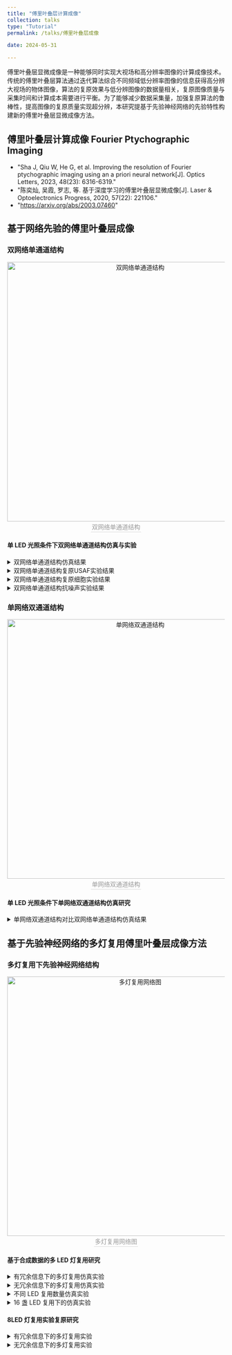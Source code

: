 ```yaml
---
title: "傅里叶叠层计算成像"
collection: talks
type: "Tutorial"
permalink: /talks/傅里叶叠层成像

date: 2024-05-31

---
```

傅里叶叠层显微成像是一种能够同时实现大视场和高分辨率图像的计算成像技术。传统的傅里叶叠层算法通过迭代算法综合不同频域低分辨率图像的信息获得高分辨大视场的物体图像，算法的复原效果与低分辨图像的数据量相关，复原图像质量与采集时间和计算成本需要进行平衡。为了能够减少数据采集量，加强复原算法的鲁棒性，提高图像的复原质量实现超分辨，本研究提基于先验神经网络的先验特性构建新的傅里叶叠层显微成像方法。

## 傅里叶叠层计算成像 Fourier Ptychographic Imaging 

* "Sha J, Qiu W, He G, et al. Improving the resolution of Fourier ptychographic imaging using an a priori neural network[J]. Optics Letters, 2023, 48(23): 6316-6319."
* "陈奕灿, 吴霞, 罗志, 等. 基于深度学习的傅里叶叠层显微成像[J]. Laser & Optoelectronics Progress, 2020, 57(22): 221106."
* "https://arxiv.org/abs/2003.07460"

## 基于网络先验的傅里叶叠层成像

### 双网络单通道结构
<div align="center">
    <img src="http://abollo.github.io/images/fig1.jpg" alt="双网络单通道结构" width="600" style="margin-right: 10px;">
    <br>
    <div style="color:orange; border-bottom: 1px solid #d9d9d9;
         display: inline-block; color: #999; padding: 2px;">双网络单通道结构</div>
</div>

#### 单 LED 光照条件下双网络单通道结构仿真与实验
<details>
    <summary>双网络单通道结构仿真结果</summary>
    <div align="center">
        <img src="http://abollo.github.io/images/双网络仿真幅度.jpg" alt="双网络仿真幅度" width="500" style="margin-right: 10px;">
        <img src="http://abollo.github.io/images/双网络仿真相位.jpg" alt="双网络仿真相位" width="500" style="margin-right: 10px;">
    </div>
    左侧是幅度，右侧是相位。(a)是原始图像，(b)是用GS算法复原的结果，(c)是用MFP复原的结果，(d)是用我们提出的方法复原的结果。
</details>

<details>
    <summary>双网络单通道结构复原USAF实验结果</summary>
    <div align="center">
        <img src="http://abollo.github.io/images/双网络复原USAF.png" alt="双网络复原USAF" width="600" style="margin-right: 10px;">
        <br>
        <div style="color:orange; border-bottom: 1px solid #d9d9d9;
             display: inline-block; color: #999; padding: 2px;">(a)是采集得到的低分辨率原始图像，(b)和(c)是我们算法在69和97盏中心区域LED的条件下复原的高分辨率图像。</div>
        <img src="http://abollo.github.io/images/GS方法复原USAF.png" alt="GS方法复原USAF" width="600" style="margin-right: 10px;">
        <br>
        <div style="color:orange; border-bottom: 1px solid #d9d9d9;
             display: inline-block; color: #999; padding: 2px;">GS算法分别在69，97，109，137盏中心LED灯的条件下复原的结果，对应图中(a)-(d)</div>
        <img src="http://abollo.github.io/images/MFP复原USAF.png" alt="MFP复原USAF" width="600" style="margin-right: 10px;">
        <br>
        <div style="color:orange; border-bottom: 1px solid #d9d9d9;
             display: inline-block; color: #999; padding: 2px;">MFP算法分别在69，97，109，137盏中心LED灯的条件下复原的结果, 对应图中(a)-(d)</div>
    </div>
</details>

<details>
    <summary>双网络单通道结构复原细胞实验结果</summary>
    <div align="center">
        <img src="http://abollo.github.io/images/双子网络复原细胞137.jpg" alt="双子网络复原细胞137" width="600" style="margin-right: 10px;">
        <br>
        <div style="color:orange; border-bottom: 1px solid #d9d9d9;
             display: inline-block; color: #999; padding: 2px;">225张数据下相位复原图。(a)是采集得到的亮场原始低分辨率图像，(b)是GS算法复原的相位结果。(c)是MFP复原的相位结果。(d)是我们算法的复原结果。(e)是我们的方法与GS算法和MFP算法相比，整个图像的相位值分布线。</div>
        <img src="http://abollo.github.io/images/双子网络复原细胞225.jpg" alt="双子网络复原细胞225" width="600" style="margin-right: 10px;">
        <br>
        <div style="color:orange; border-bottom: 1px solid #d9d9d9;
             display: inline-block; color: #999; padding: 2px;">137张数据下相位复原图。(a)是采集得到的亮场原始低分辨率图像，(b)是GS算法复原的相位结果。(c)是MFP复原的相位结果。(d)是我们算法的复原结果。(e)是我们的方法与GS算法和MFP算法相比，整个图像的相位值分布线。</div>
    </div>
</details>

<details>
    <summary>双网络单通道结构抗噪声实验结果</summary>
<div align="center">
    <img src="http://abollo.github.io/images/抗噪声复原USAF.png" alt="抗噪声复原USAF" width="600" style="margin-right: 10px;">
    <br>
    <div style="color:orange; border-bottom: 1px solid #d9d9d9;
         display: inline-block; color: #999; padding: 2px;">噪声对比实验结果，(a)是GS算法的复原结果，(b)是自适应步长算法的复原结果，(c)是我们的复原结果。</div>
</div>
</details>

### 单网络双通道结构
<div align="center">
    <img src="http://abollo.github.io/images/单网络仿真.png" alt="单网络双通道结构" width="600" style="margin-right: 10px;">
    <br>
    <div style="color:orange; border-bottom: 1px solid #d9d9d9;
         display: inline-block; color: #999; padding: 2px;">单网络双通道结构</div>  
</div>

#### 单 LED 光照条件下单网络双通道结构仿真研究

<details>
    <summary>单网络双通道结构对比双网络单通道结构仿真结果</summary>
    <div align="center">
        <img src="http://abollo.github.io/images/单双网络对比.png" alt="单双网络对比" width="500" style="margin-right: 10px;">
        <img src="http://abollo.github.io/images/单双网络对比相位.png" alt="单双网络对比相位" width="500" style="margin-right: 10px;">
    </div>
    左侧是幅度，右侧是相位。(a)是双子网络结构的复原图，(b)是单网络双通道结构的复原图。
</details>

## 基于先验神经网络的多灯复用傅里叶叠层成像方法

### 多灯复用下先验神经网络结构
<div align="center">
    <img src="http://abollo.github.io/images/多灯复用网络图.png" alt="多灯复用网络图" width="600" style="margin-right: 10px;">
    <br>
    <div style="color:orange; border-bottom: 1px solid #d9d9d9;
         display: inline-block; color: #999; padding: 2px;">多灯复用网络图</div>
</div>

#### 基于合成数据的多 LED 灯复用研究
<details>
    <summary>有冗余信息下的多灯复用仿真实验</summary>
    <div align="center">
    <img src="http://abollo.github.io/images/合成数据有信息冗余下复原结果.png" alt="合成数据有信息冗余下复原结果" width="600" style="margin-right: 10px;">
    <br>
    <div style="color:orange; border-bottom: 1px solid #d9d9d9;
         display: inline-block; color: #999; padding: 2px;">有信息冗余下的复原结果。(a)和(c)是在模拟8盏LED复用合成293张数据量下分别用传统方法和我们方法的复原结果，(b)是在模拟4盏LED复用合成586张数据量下传统方法的复原结果。</div>
    </div>
</details>

<details>
    <summary>无冗余信息下的多灯复用仿真实验</summary>
    <div align="center">
    <img src="http://abollo.github.io/images/合成数据无信息冗余下复原结果.png" alt="合成数据无信息冗余下复原结果" width="600" style="margin-right: 10px;">
    <br>
    <div style="color:orange; border-bottom: 1px solid #d9d9d9;
         display: inline-block; color: #999; padding: 2px;">无冗余下的复原结果。(a)和(c)是在模拟8盏LED复用合成37张数据量下分别用传统方法和我们方法的复原结果，(b)是在模拟4盏LED复用合成74张数据量下传统方法的复原结果。</div>
    </div>
</details>

<details>
    <summary>不同 LED 复用数量仿真实验</summary>
    <div align="center">
    <img src="http://abollo.github.io/images/不同LED复用数量仿真.png" alt="不同LED复用数量仿真" width="600" style="margin-right: 10px;">
    <br>
    <div style="color:orange; border-bottom: 1px solid #d9d9d9;
         display: inline-block; color: #999; padding: 2px;">不同LED数量照射下复原结果。(a)-(d)是在模拟2盏、4盏、8盏、16盏下，分别合成得到152张、76张、37张、19张数据下我们方法的复原结果。</div>
    </div>
</details>

<details>
    <summary>16 盏 LED 复用下的仿真实验</summary>
    <div align="center">
    <img src="http://abollo.github.io/images/16盏LED复用下的仿真.png" alt="16盏LED复用下的仿真" width="600" style="margin-right: 10px;">
    <br>
    <div style="color:orange; border-bottom: 1px solid #d9d9d9;
         display: inline-block; color: #999; padding: 2px;"> 16盏LED复合下不同数据量仿真结果。(a)-(c)是用我们方法复原模拟16盏LED复用合成37张、50张、129张数据的复原结果，(d)是传统方法模拟16盏LED复用合成129张数据下复原结果。</div>
    </div>
</details>

#### 8LED 灯复用实验复原研究
<details>
    <summary> 有冗余信息下的多灯复用实验</summary>
    <div align="center">
    <img src="http://abollo.github.io/images/有冗余信息下的多灯复用实验.png" alt="有冗余信息下的多灯复用实验" width="600" style="margin-right: 10px;">
    <br>
    <div style="color:orange; border-bottom: 1px solid #d9d9d9;
         display: inline-block; color: #999; padding: 2px;"> 8盏LED复用293张数据下不同方法实验结果。上面是复原的幅度信息，下面是复原的相位信息。(a1)和(a2)是传统算法EMFP的复原结果，(b1)和(b2)是我们的复原结果。</div>
    </div>
</details>

<details>
    <summary> 无冗余信息下的多灯复用实验</summary>
    <div align="center">
    <img src="http://abollo.github.io/images/无冗余信息下的多灯复用实验.png" alt="无冗余信息下的多灯复用实验" width="600" style="margin-right: 10px;">
    <br>
    <div style="color:orange; border-bottom: 1px solid #d9d9d9;
         display: inline-block; color: #999; padding: 2px;"> 8盏LED复用得到37张数据下不同方法实验结果。上面是复原的幅度信息，下面是复原的相位信息。(a1)和(a2)是传统算法EMFP的复原结果，(b1)和(b2)是我们的复原结果。</div>
    </div>
</details>





    
